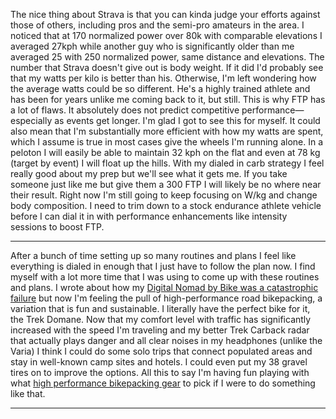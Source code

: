 The nice thing about Strava is that you can kinda judge your efforts against those of others, including pros and the semi-pro amateurs in the area. I noticed that at 170 normalized power over 80k with comparable elevations I averaged 27kph while another guy who is significantly older than me averaged 25 with 250 normalized power, same distance and elevations. The number that Strava doesn't give out is body weight. If it did I'd probably see that my watts per kilo is better than his. Otherwise, I'm left wondering how the average watts could be so different. He's a highly trained athlete and has been for years unlike me coming back to it, but still. This is why FTP has a lot of flaws. It absolutely does not predict competitive performance—especially as events get longer. I'm glad I got to see this for myself. It could also mean that I'm substantially more efficient with how my watts are spent, which I assume is true in most cases give the wheels I'm running alone. In a peloton I will easily be able to maintain 32 kph on the flat and even at 78 kg (target by event) I will float up the hills. With my dialed in carb strategy I feel really good about my prep but we'll see what it gets me. If you take someone just like me but give them a 300 FTP I will likely be no where near their result. Right now I'm still going to keep focusing on W/kg and change body composition. I need to trim down to a stock endurance athlete vehicle before I can dial it in with performance enhancements like intensity sessions to boost FTP.

----

After a bunch of time setting up so many routines and plans I feel like everything is dialed in enough that I just have to follow the plan now. I find myself with a lot more time that I was using to come up with these routines and plans. I wrote about how my [Digital Nomad by Bike was a catastrophic failure](../Cycling/Digital%20Nomad%20by%20Bike%20was%20catastrophic%20failure.md) but now I'm feeling the pull of high-performance road bikepacking, a variation that is fun and sustainable. I literally have the perfect bike for it, the Trek Domane. Now that my comfort level with traffic has significantly increased with the speed I'm traveling and my better Trek Carback radar that actually plays danger and all clear noises in my headphones (unlike the Varia) I think I could do some solo trips that connect populated areas and stay in well-known camp sites and hotels. I could even put my 38 gravel tires on to improve the options. All this to say I'm having fun playing with what [high performance bikepacking gear](../Cycling/High%20performance%20road%20bikepacking%20gear.md) to pick if I were to do something like that.

----

